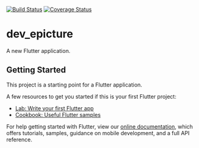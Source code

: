 [![Build Status](https://travis-ci.com/Tifloz/Epicture.svg?branch=master)](https://travis-ci.com/Tifloz/Epicture) [![Coverage Status](https://coveralls.io/repos/github/Tifloz/Epicture/badge.svg)](https://coveralls.io/github/Tifloz/Epicture)
# dev_epicture

A new Flutter application.

## Getting Started

This project is a starting point for a Flutter application.

A few resources to get you started if this is your first Flutter project:

- [Lab: Write your first Flutter app](https://flutter.dev/docs/get-started/codelab)
- [Cookbook: Useful Flutter samples](https://flutter.dev/docs/cookbook)

For help getting started with Flutter, view our
[online documentation](https://flutter.dev/docs), which offers tutorials,
samples, guidance on mobile development, and a full API reference.
